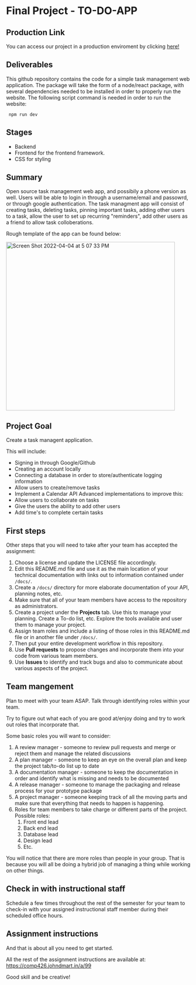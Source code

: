 # Final Project - TO-DO-APP

## Production Link

You can access our project in a production enviroment by clicking <a href="https://siriustodoapp.herokuapp.com/" target="blank"> here! </a>


## Deliverables
This github repository contains the code for a simple task management web application. The package will take the form of a node/react package, with several dependencies needed to be installed in order to properly run the website. The following script command is needed in order to run the website:

     npm run dev 

     
## Stages 
* Backend
* Frontend for the frontend framework. 
* CSS for styling

## Summary 

Open source task management web app, and possibily a phone version as well. Users will be able to login in through a username/email and passowrd, or through google authentication. The task managment app will consist of creating tasks, deleting tasks, pinning important tasks, adding other users to a task, allow the user to set up recurring "reminders", add other users as a friend to allow task colloberations. 

Rough template of the app can be found below:

<img width="461" alt="Screen Shot 2022-04-04 at 5 07 33 PM" src="https://user-images.githubusercontent.com/89430088/161632522-db10d3a1-c21e-4213-8a86-b40541c50af2.png">

## Project Goal
Create a task managent application.

This will include:
* Signing in through Google/Github
* Creating an account locally
* Connecting a database in order to store/authenticate logging information
* Allow users to create/remove tasks
* Implement a Calendar API
Advanced implementations to improve this:
* Allow users to collaborate on tasks
* Give the users the ability to add other users
* Add time's to complete certain tasks


## First steps

Other steps that you will need to take after your team has accepted the assignment:

1. Choose a license and update the LICENSE file accordingly. 
2. Edit this README.md file and use it as the main location of your technical documentation with links out to information contained under `/docs/`.
3. Create a `/docs/` directory for more elaborate documentation of your API, planning notes, etc.
4. Make sure that all of your team members have access to the repository as administrators.
5. Create a project under the **Projects** tab. Use this to manage your planning. Create a To-do list, etc. Explore the tools available and user them to manage your project.
7. Assign team roles and include a listing of those roles in this README.md file or in another file under `/docs/`.
8. Then put your entire development workflow in this repository.
9. Use **Pull requests** to propose changes and incorporate them into your code from various team members. 
10. Use **Issues** to identify and track bugs and also to communicate about various aspects of the project.

## Team mangement

Plan to meet with your team ASAP.
Talk through identifying roles within your team.

Try to figure out what each of you are good at/enjoy doing and try to work out roles that incorporate that.

Some basic roles you will want to consider:

1. A review manager - someone to review pull requests and merge or reject them and manage the related discussions
2. A plan manager - someone to keep an eye on the overall plan and keep the project tab/to-do list up to date
3. A documentation manager - someone to keep the documentation in order and identify what is missing and needs to be documented
4. A release manager - someone to manage the packaging and release process for your prototype package
5. A project manager - someone keeping track of all the moving parts and make sure that everything that needs to happen is happening.
5. Roles for team members to take charge or different parts of the project. Possible roles:
    1. Front end lead
    2. Back end lead
    3. Database lead
    4. Design lead
    5. Etc.

You will notice that there are more roles than people in your group.
That is because you will all be doing a hybrid job of managing a thing while working on other things.

## Check in with instructional staff

Schedule a few times throughout the rest of the semester for your team to check-in with your assigned instructional staff member during their scheduled office hours. 

## Assignment instructions

And that is about all you need to get started.

All the rest of the assignment instructions are available at: https://comp426.johndmart.in/a/99

Good skill and be creative!
